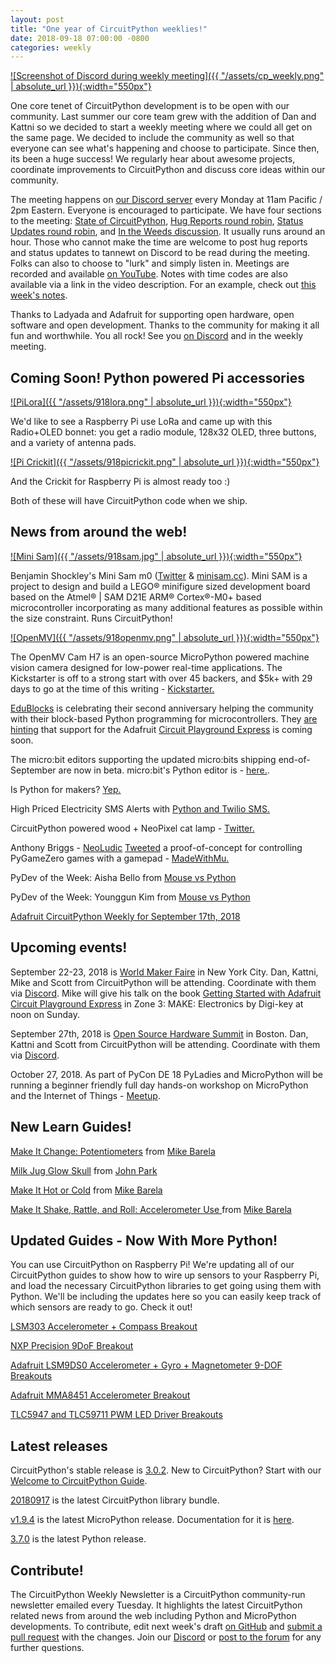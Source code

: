 ```yaml
---
layout: post
title: "One year of CircuitPython weeklies!"
date: 2018-09-18 07:00:00 -0800
categories: weekly
---
```


[![Screenshot of Discord during weekly meeting]({{ "/assets/cp_weekly.png" | absolute_url }}){:width="550px"}](https://www.youtube.com/watch?v=RQIeFU-1U-M&list=PLjF7R1fz_OOUvw7tMv45xjWp0ht8yNgg0)

One core tenet of CircuitPython development is to be open with our community. Last summer our core team grew with the addition of Dan and Kattni so we decided to start a weekly meeting where we could all get on the same page. We decided to include the community as well so that everyone can see what's happening and choose to participate. Since then, its been a huge success! We regularly hear about awesome projects, coordinate improvements to CircuitPython and discuss core ideas within our community.

The meeting happens on [our Discord server](https://adafru.it/discord) every Monday at 11am Pacific / 2pm Eastern. Everyone is encouraged to participate.  We have four sections to the meeting: [State of CircuitPython](https://youtu.be/RQIeFU-1U-M?t=3m27s), [Hug Reports round robin](https://youtu.be/RQIeFU-1U-M?t=7m7s), [Status Updates round robin](https://youtu.be/RQIeFU-1U-M?t=17m59s), and [In the Weeds discussion](https://youtu.be/RQIeFU-1U-M?t=41m26s). It usually runs around an hour. Those who cannot make the time are welcome to post hug reports and status updates to tannewt on Discord to be read during the meeting. Folks can also to choose to "lurk" and simply listen in. Meetings are recorded and available [on YouTube](https://www.youtube.com/playlist?list=PLjF7R1fz_OOUvw7tMv45xjWp0ht8yNgg0). Notes with time codes are also available via a link in the video description. For an example, check out [this week's notes](https://gist.github.com/tannewt/a3e9cd422215274c7ea88f8f63396570).

Thanks to Ladyada and Adafruit for supporting open hardware, open software and open development. Thanks to the community for making it all fun and worthwhile. You all rock! See you [on Discord](https://adafru.it/discord) and in the weekly meeting.

## Coming Soon! Python powered Pi accessories

[![PiLora]({{ "/assets/918lora.png" | absolute_url }}){:width="550px"}](https://adafru.it/discord)

We'd like to see a Raspberry Pi use LoRa and came up with this Radio+OLED bonnet: you get a radio module, 128x32 OLED, three buttons, and a variety of antenna pads.

[![Pi Crickit]({{ "/assets/918picrickit.png" | absolute_url }}){:width="550px"}](https://adafru.it/discord)

And the Crickit for Raspberry Pi is almost ready too :)

Both of these will have CircuitPython code when we ship.

## News from around the web!

[![Mini Sam]({{ "/assets/918sam.jpg" | absolute_url }}){:width="550px"}](https://www.minisam.cc/)

Benjamin Shockley's Mini Sam m0 ([Twitter](https://twitter.com/bwshockley/status/1039329525904039936?s=11) & [minisam.cc](https://www.minisam.cc/)). Mini SAM is a project to design and build a LEGO® minifigure sized development board based on the Atmel® | SAM D21E ARM® Cortex®-M0+ based microcontroller incorporating as many additional features as possible within the size constraint. Runs CircuitPython!

[![OpenMV]({{ "/assets/918openmv.png" | absolute_url }}){:width="550px"}](https://www.kickstarter.com/projects/1798207217/openmv-cam-h7-machine-vision-w-micropython)

The OpenMV Cam H7 is an open-source MicroPython powered machine vision camera designed for low-power real-time applications. The Kickstarter is off to a strong start with over 45 backers, and $5k+ with 29 days to go at the time of this writing - [Kickstarter.](https://www.kickstarter.com/projects/1798207217/openmv-cam-h7-machine-vision-w-micropython)

[EduBlocks](https://edublocks.org/) is celebrating their second anniversary helping the community with their block-based Python programming for microcontrollers. They [are hinting](https://twitter.com/edu_blocks/status/1041723209345851393) that support for the Adafruit [Circuit Playground Express](https://www.adafruit.com/product/3333) is coming soon.

The micro:bit editors supporting the updated micro:bits shipping end-of-September are now in beta. micro:bit's Python editor is - [here.](https://python.microbit.org/v/beta).

Is Python for makers? [Yep.](https://twitter.com/aidanrtaylor/status/1041641252557664257)

High Priced Electricity SMS Alerts with [Python and Twilio SMS.](https://www.twilio.com/blog/high-priced-electricity-sms-alerts-python-twilio-sms)

CircuitPython powered wood + NeoPixel cat lamp - [Twitter.](https://twitter.com/retro_gerry/status/1040006015532654597)

Anthony Briggs - [NeoLudic](http://neoluddic.tumblr.com/) [Tweeted](https://twitter.com/AnthonyBriggs/status/1039070401366650880) a proof-of-concept for controlling PyGameZero games with a gamepad - [MadeWithMu.](http://madewith.mu/mu/users/2018/09/12/mu-pygamezero-gamepad.html)

PyDev of the Week: Aisha Bello from [Mouse vs Python](https://www.blog.pythonlibrary.org/2018/09/03/pydev-of-the-week-aisha-bello/)

PyDev of the Week: Younggun Kim from [Mouse vs Python](https://www.blog.pythonlibrary.org/2018/09/17/pydev-of-the-week-younggun-kim/)

[Adafruit CircuitPython Weekly for September 17th, 2018](https://www.youtube.com/watch?v=RQIeFU-1U-M&list=PLjF7R1fz_OOUvw7tMv45xjWp0ht8yNgg0)

## Upcoming events!

September 22-23, 2018 is [World Maker Faire](https://makerfaire.com/new-york/) in New York City. Dan, Kattni, Mike and Scott from CircuitPython will be attending. Coordinate with them via [Discord](https://adafru.it/discord). Mike will give his talk on the book [Getting Started with Adafruit Circuit Playground Express](https://blog.adafruit.com/2018/09/14/new-product-getting-started-with-adafruit-circuit-playground-express-by-mike-barela/) in Zone 3: MAKE: Electronics by Digi-key at noon on Sunday.

September 27th, 2018 is [Open Source Hardware Summit](https://2018.oshwa.org/) in Boston. Dan, Kattni and Scott from CircuitPython will be attending. Coordinate with them via [Discord](https://adafru.it/discord).

October 27, 2018. As part of PyCon DE 18 PyLadies and MicroPython will be running a beginner friendly full day hands-on workshop on MicroPython and the Internet of Things - [Meetup](https://www.meetup.com/de-DE/PyData-Suedwest/events/253574767/).

## New Learn Guides!

[Make It Change: Potentiometers](https://learn.adafruit.com/make-it-change-potentiometers) from [Mike Barela](https://learn.adafruit.com/users/MikeBarela)

[Milk Jug Glow Skull](https://learn.adafruit.com/milk-jug-glow-skull) from [John Park](https://learn.adafruit.com/users/johnpark)

[Make It Hot or Cold](https://learn.adafruit.com/make-it-hot-or-cold) from [Mike Barela](https://learn.adafruit.com/users/MikeBarela)

[Make It Shake, Rattle, and Roll: Accelerometer Use ](https://learn.adafruit.com/make-it-shake-rattle-and-roll) from [Mike Barela](https://learn.adafruit.com/users/MikeBarela)

## Updated Guides - Now With More Python!

You can use CircuitPython on Raspberry Pi! We're updating all of our CircuitPython guides to show how to wire up sensors to your Raspberry Pi, and load the necessary CircuitPython libraries to get going using them with Python. We'll be including the updates here so you can easily keep track of which sensors are ready to go. Check it out!

[LSM303 Accelerometer + Compass Breakout](https://learn.adafruit.com/lsm303-accelerometer-slash-compass-breakout)

[NXP Precision 9DoF Breakout](https://learn.adafruit.com/nxp-precision-9dof-breakout)

[Adafruit LSM9DS0 Accelerometer + Gyro + Magnetometer 9-DOF Breakouts](https://learn.adafruit.com/adafruit-lsm9ds0-accelerometer-gyro-magnetometer-9-dof-breakouts)

[Adafruit MMA8451 Accelerometer Breakout](https://learn.adafruit.com/adafruit-mma8451-accelerometer-breakout)

[TLC5947 and TLC59711 PWM LED Driver Breakouts](https://learn.adafruit.com/tlc5947-tlc59711-pwm-led-driver-breakout)

## Latest releases

CircuitPython's stable release is [3.0.2](https://github.com/adafruit/circuitpython/releases/latest). New to CircuitPython? Start with our [Welcome to CircuitPython Guide](https://learn.adafruit.com/welcome-to-circuitpython).

[20180917](https://github.com/adafruit/Adafruit_CircuitPython_Bundle/releases/latest) is the latest CircuitPython library bundle.

[v1.9.4](https://micropython.org/download) is the latest MicroPython release. Documentation for it is [here](http://docs.micropython.org/en/latest/pyboard/).

[3.7.0](https://www.python.org/downloads/) is the latest Python release.

## Contribute!

The CircuitPython Weekly Newsletter is a CircuitPython community-run newsletter emailed every Tuesday. It highlights the latest CircuitPython related news from around the web including Python and MicroPython developments. To contribute, edit next week's draft [on GitHub](https://github.com/adafruit/circuitpython-weekly-newsletter/tree/gh-pages/_drafts) and [submit a pull request](https://help.github.com/articles/editing-files-in-your-repository/) with the changes. Join our [Discord](https://adafru.it/discord) or [post to the forum](https://forums.adafruit.com/viewforum.php?f=60) for any further questions.
